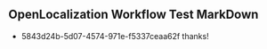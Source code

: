 ## OpenLocalization Workflow Test MarkDown
* 5843d24b-5d07-4574-971e-f5337ceaa62f thanks!

<!--HONumber=Aug16_HO3-->


